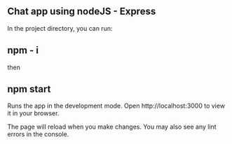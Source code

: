 ## Chat app using nodeJS - Express

In the project directory, you can run:

## npm - i
then
## npm start

Runs the app in the development mode.
Open http://localhost:3000 to view it in your browser.

The page will reload when you make changes.
You may also see any lint errors in the console.
